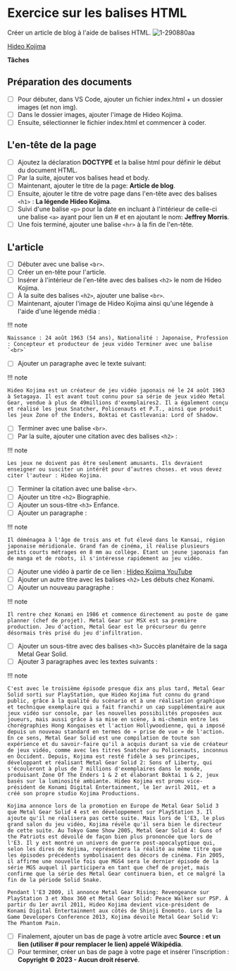 # Exercice sur les balises HTML
Créer un article de blog à l'aide de balises HTML.
![1-290880aa](https://github.com/user-attachments/assets/9ae774df-3fcc-4587-aaa7-fcced9686b7a)

[Hideo Kojima](https://github.com/user-attachments/files/17001047/7394ef47.zip)


**Tâches**

## Préparation des documents

* [ ] Pour débuter, dans VS Code, ajouter un fichier index.html + un dossier images
(et non img).
* [ ] Dans le dossier images, ajouter l'image de Hideo Kojima.
* [ ] Ensuite, sélectionner le fichier index.html et commencer à coder.

## L'en-tête de la page

* [ ] Ajoutez la déclaration **DOCTYPE** et la balise html pour définir le début du document HTML.
* [ ] Par la suite, ajouter vos balises head et body.
* [ ] Maintenant, ajouter le titre de la page: **Article de blog**.
* [ ] Ensuite, ajouter le titre de votre page dans l'en-tête avec des balises `<h1>` : **La légende Hideo Kojima**.
* [ ] Suivi d'une balise `<p>` pour la date en incluant à l'intérieur de celle-ci une balise `<a>` ayant pour lien un # et en ajoutant le nom: **Jeffrey Morris**.
* [ ] Une fois terminé, ajouter une balise `<hr>` à la fin de l'en-tête.

## L'article

* [ ] Débuter avec une balise `<br>`.
* [ ] Créer un en-tête pour l'article.
* [ ] Insérer à l'intérieur de l'en-tête avec des balises `<h2>` le nom de Hideo Kojima.
* [ ] À la suite des balises `<h2>`, ajouter une balise `<br>`.
* [ ] Maintenant, ajouter l'image de Hideo Kojima ainsi qu'une légende à l'aide d'une légende média :

!!! note

    Naissance : 24 août 1963 (54 ans), Nationalité : Japonaise, Profession : Concepteur et producteur de jeux vidéo Terminer avec une balise `<br>`
    
* [ ] Ajouter un paragraphe avec le texte suivant:

!!! note

    Hideo Kojima est un créateur de jeu vidéo japonais né le 24 août 1963 à Setagaya. Il est avant tout connu pour sa série de jeux vidéo Metal Gear, vendue à plus de 49millions d'exemplaires2. Il a également conçu et réalisé les jeux Snatcher, Policenauts et P.T., ainsi que produit les jeux Zone of the Enders, Boktai et Castlevania: Lord of Shadow.
    
* [ ] Terminer avec une balise `<br>`.
* [ ] Par la suite, ajouter une citation avec des balises `<h2>` :

!!! note

    Les jeux ne doivent pas être seulement amusants. Ils devraient enseigner ou susciter un intérêt pour d’autres choses. et vous devez citer l'auteur : Hideo Kojima.
    
* [ ] Terminer la citation avec une balise `<br>`.
* [ ] Ajouter un titre `<h2>` Biographie.
* [ ] Ajouter un sous-titre `<h3>` Enfance.
* [ ] Ajouter un paragraphe :

!!! note

    Il déménagea à l'âge de trois ans et fut élevé dans le Kansai, région japonaise méridionale. Grand fan de cinéma, il réalise plusieurs petits courts métrages en 8 mm au collège. Étant un jeune japonais fan de manga et de robots, il s'intéresse rapidement au jeu vidéo.
    
* [ ] Ajouter une vidéo à partir de ce lien : [Hideo Kojima YouTube](https://www.youtube.com/watch?v=AfjElfbj_mo)
* [ ] Ajouter un autre titre avec les balises `<h2>` Les débuts chez Konami.
* [ ] Ajouter un nouveau paragraphe :

!!! note

    Il rentre chez Konami en 1986 et commence directement au poste de game planner (chef de projet). Metal Gear sur MSX est sa première production. Jeu d'action, Metal Gear est le précurseur du genre désormais très prisé du jeu d'infiltration.
    
* [ ] Ajouter un sous-titre avec des balises `<h3>` Succès planétaire de la saga Metal Gear Solid.
* [ ] Ajouter 3 paragraphes avec les textes suivants :

!!! note
  
    C'est avec le troisième épisode presque dix ans plus tard, Metal Gear Solid sorti sur PlayStation, que Hideo Kojima fut connu du grand public, grâce à la qualité du scénario et à une réalisation graphique et technique exemplaire qui a fait franchir un cap supplémentaire aux jeux vidéo sur console, par les nouvelles possibilités proposées aux joueurs, mais aussi grâce à sa mise en scène, à mi-chemin entre les chorégraphies Hong Kongaises et l'action Hollywoodienne, qui a imposé depuis un nouveau standard en termes de « prise de vue » de l'action. En ce sens, Metal Gear Solid est une compilation de toute son expérience et du savoir-faire qu'il a acquis durant sa vie de créateur de jeux vidéo, comme avec les titres Snatcher ou Policenauts, inconnus en Occident. Depuis, Kojima est resté fidèle à ses principes, développant et réalisant Metal Gear Solid 2: Sons of Liberty, qui s'écouleront à plus de 7 millions d'exemplaires dans le monde, produisant Zone Of The Enders 1 & 2 et élaborant Boktai 1 & 2, jeux basés sur la luminosité ambiante. Hideo Kojima est promu vice-président de Konami Digital Entertainment, le 1er avril 2011, et a créé son propre studio Kojima Productions.

    Kojima annonce lors de la promotion en Europe de Metal Gear Solid 3 que Metal Gear Solid 4 est en développement sur PlayStation 3. Il ajoute qu'il ne réalisera pas cette suite. Mais lors de l'E3, le plus grand salon du jeu vidéo, Kojima révèle qu'il sera bien le directeur de cette suite. Au Tokyo Game Show 2005, Metal Gear Solid 4: Guns of the Patriots est dévoilé de façon bien plus prononcée que lors de l'E3. Il y est montré un univers de guerre post-apocalyptique qui, selon les dires de Kojima, représentera la réalité au même titre que les épisodes précédents symbolisaient des décors de cinéma. Fin 2005, il affirme une nouvelle fois que MGS4 sera le dernier épisode de la série MGS auquel il participera en tant que chef de projet, mais confirme que la série des Metal Gear continuera bien, et ce malgré la fin de la période Solid Snake.

    Pendant l'E3 2009, il annonce Metal Gear Rising: Revengeance sur PlayStation 3 et Xbox 360 et Metal Gear Solid: Peace Walker sur PSP. À partir du 1er avril 2011, Hideo Kojima devient vice-président de Konami Digital Entertainment aux côtés de Shinji Enomoto. Lors de la Game Developers Conference 2013, Kojima dévoile Metal Gear Solid V: The Phantom Pain.

* [ ] Finalement, ajouter un bas de page à votre article avec **Source : et un lien (utiliser # pour remplacer le lien) appelé Wikipédia**.
* [ ] Pour terminer, créer un bas de page à votre page et insérer l'inscription : **Copyright © 2023 - Aucun droit réservé**.
